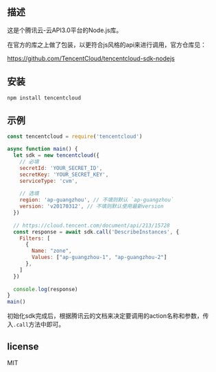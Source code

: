 ## 描述

这是个腾讯云-云API3.0平台的Node.js库。

在官方的库之上做了包装，以更符合js风格的api来进行调用，官方仓库见：

https://github.com/TencentCloud/tencentcloud-sdk-nodejs

## 安装 

`npm install tencentcloud`

## 示例

```js
const tencentcloud = require('tencentcloud')

async function main() {
  let sdk = new tencentcloud({
    // 必填
    secretId: 'YOUR_SECRET_ID',
    secretKey: 'YOUR_SECRET_KEY',
    serviceType: 'cvm',
    
    // 选填
    region: 'ap-guangzhou', // 不填则默认 `ap-guangzhou`
    version: 'v20170312', // 不填则默认使用最新version
  })
  
  // https://cloud.tencent.com/document/api/213/15728
  const response = await sdk.call('DescribeInstances', {
    Filters: [
      {
        Name: "zone",
        Values: ["ap-guangzhou-1", "ap-guangzhou-2"]
      },
    ]
  })
  
  console.log(response)
}
main()
```

初始化sdk完成后，根据腾讯云的文档来决定要调用的action名称和参数，传入`.call`方法中即可。

## license

MIT
